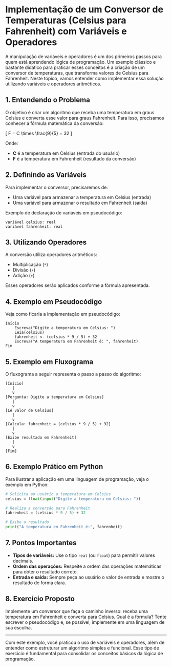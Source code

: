 
# Implementação de um Conversor de Temperaturas (Celsius para Fahrenheit) com Variáveis e Operadores

A manipulação de variáveis e operadores é um dos primeiros passos para quem está aprendendo lógica de programação. Um exemplo clássico e bastante didático para praticar esses conceitos é a criação de um conversor de temperaturas, que transforma valores de Celsius para Fahrenheit. Neste tópico, vamos entender como implementar essa solução utilizando variáveis e operadores aritméticos.

## 1. Entendendo o Problema

O objetivo é criar um algoritmo que receba uma temperatura em graus Celsius e converta esse valor para graus Fahrenheit. Para isso, precisamos conhecer a fórmula matemática da conversão:

\[
F = C \times \frac{9}{5} + 32
\]

Onde:
- **C** é a temperatura em Celsius (entrada do usuário)
- **F** é a temperatura em Fahrenheit (resultado da conversão)

## 2. Definindo as Variáveis

Para implementar o conversor, precisaremos de:
- Uma variável para armazenar a temperatura em Celsius (entrada)
- Uma variável para armazenar o resultado em Fahrenheit (saída)

Exemplo de declaração de variáveis em pseudocódigo:

```
variável celsius: real
variável fahrenheit: real
```

## 3. Utilizando Operadores

A conversão utiliza operadores aritméticos:
- Multiplicação (`*`)
- Divisão (`/`)
- Adição (`+`)

Esses operadores serão aplicados conforme a fórmula apresentada.

## 4. Exemplo em Pseudocódigo

Veja como ficaria a implementação em pseudocódigo:

```
Início
    Escreva("Digite a temperatura em Celsius: ")
    Leia(celsius)
    fahrenheit <- (celsius * 9 / 5) + 32
    Escreva("A temperatura em Fahrenheit é: ", fahrenheit)
Fim
```

## 5. Exemplo em Fluxograma

O fluxograma a seguir representa o passo a passo do algoritmo:

```
[Início]
   |
   v
[Pergunta: Digite a temperatura em Celsius]
   |
   v
[Lê valor de Celsius]
   |
   v
[Calcula: fahrenheit = (celsius * 9 / 5) + 32]
   |
   v
[Exibe resultado em Fahrenheit]
   |
   v
[Fim]
```

## 6. Exemplo Prático em Python

Para ilustrar a aplicação em uma linguagem de programação, veja o exemplo em Python:

```python
# Solicita ao usuário a temperatura em Celsius
celsius = float(input("Digite a temperatura em Celsius: "))

# Realiza a conversão para Fahrenheit
fahrenheit = (celsius * 9 / 5) + 32

# Exibe o resultado
print("A temperatura em Fahrenheit é:", fahrenheit)
```

## 7. Pontos Importantes

- **Tipos de variáveis:** Use o tipo `real` (ou `float`) para permitir valores decimais.
- **Ordem das operações:** Respeite a ordem das operações matemáticas para obter o resultado correto.
- **Entrada e saída:** Sempre peça ao usuário o valor de entrada e mostre o resultado de forma clara.

## 8. Exercício Proposto

Implemente um conversor que faça o caminho inverso: receba uma temperatura em Fahrenheit e converta para Celsius. Qual é a fórmula? Tente escrever o pseudocódigo e, se possível, implemente em uma linguagem de sua escolha.

---

Com este exemplo, você praticou o uso de variáveis e operadores, além de entender como estruturar um algoritmo simples e funcional. Esse tipo de exercício é fundamental para consolidar os conceitos básicos da lógica de programação.
```
